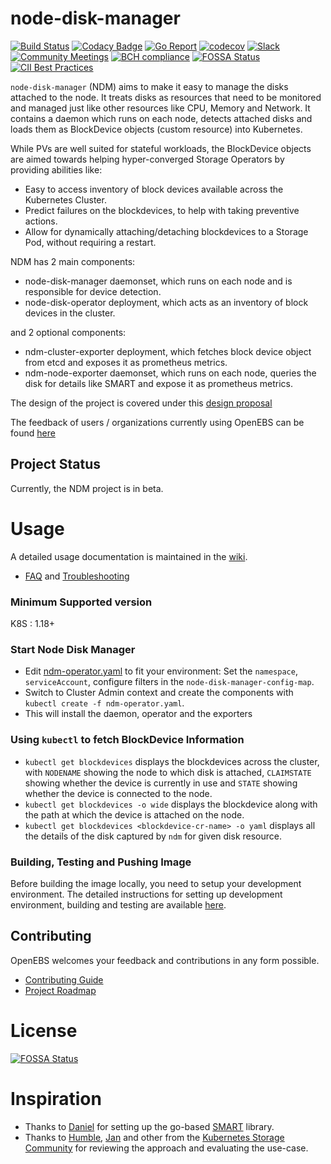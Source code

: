 # node-disk-manager

[![Build Status](https://github.com/openebs/node-disk-manager/actions/workflows/build.yml/badge.svg)](https://github.com/openebs/node-disk-manager/actions/workflows/build.yml)
[![Codacy Badge](https://api.codacy.com/project/badge/Grade/ea8d7835d7224178af058d98e5dac117)](https://www.codacy.com/app/OpenEBS/node-disk-manager?utm_source=github.com&amp;utm_medium=referral&amp;utm_content=openebs/node-disk-manager&amp;utm_campaign=Badge_Grade)
[![Go Report](https://goreportcard.com/badge/github.com/openebs/node-disk-manager)](https://goreportcard.com/report/github.com/openebs/node-disk-manager)
[![codecov](https://codecov.io/gh/openebs/node-disk-manager/branch/master/graph/badge.svg)](https://codecov.io/gh/openebs/node-disk-manager)
[![Slack](https://img.shields.io/badge/chat!!!-slack-ff1493.svg?style=flat-square)](https://kubernetes.slack.com/messages/openebs)
[![Community Meetings](https://img.shields.io/badge/Community-Meetings-blue)](https://openebs.io/community)
[![BCH compliance](https://bettercodehub.com/edge/badge/openebs/node-disk-manager?branch=master)](https://bettercodehub.com/results/openebs/node-disk-manager)
[![FOSSA Status](https://app.fossa.io/api/projects/git%2Bgithub.com%2Fopenebs%2Fnode-disk-manager.svg?type=shield)](https://app.fossa.io/projects/git%2Bgithub.com%2Fopenebs%2Fnode-disk-manager?ref=badge_shield)
[![CII Best Practices](https://bestpractices.coreinfrastructure.org/projects/1953/badge)](https://bestpractices.coreinfrastructure.org/projects/1953)

`node-disk-manager` (NDM) aims to make it easy to manage the disks attached to the node. It treats disks as resources that need to be monitored and managed just like other resources like CPU, Memory and Network. It contains a daemon which runs on each node, detects attached disks and loads them as BlockDevice objects (custom resource) into Kubernetes. 

While PVs are well suited for stateful workloads, the BlockDevice objects are aimed towards helping hyper-converged Storage Operators by providing abilities like:
- Easy to access inventory of block devices available across the Kubernetes Cluster.
- Predict failures on the blockdevices, to help with taking preventive actions.
- Allow for dynamically attaching/detaching blockdevices to a Storage Pod, without requiring a restart.

NDM has 2 main components:
- node-disk-manager daemonset, which runs on each node and is responsible for device detection.
- node-disk-operator deployment, which acts as an inventory of block devices in the cluster.

and 2 optional components:
- ndm-cluster-exporter deployment, which fetches block device object from etcd and exposes it as prometheus metrics.
- ndm-node-exporter daemonset, which runs on each node, queries the disk for details like SMART and expose it as prometheus metrics.

The design of the project is covered under this [design proposal](./docs/design.md)

The feedback of users / organizations currently using OpenEBS can be found [here](https://github.com/openebs/openebs/tree/master/adopters) 

## Project Status
Currently, the NDM project is in beta.

# Usage
A detailed usage documentation is maintained in the [wiki](https://github.com/openebs/node-disk-manager/wiki).

- [FAQ](https://docs.openebs.io/docs/next/ugndm.html) and [Troubleshooting](https://docs.openebs.io/docs/next/t-ndm.html)

### Minimum Supported version
K8S : 1.18+

### Start Node Disk Manager
* Edit [ndm-operator.yaml](deploy/ndm-operator.yaml) to fit your environment: Set the `namespace`, `serviceAccount`, configure filters in the `node-disk-manager-config-map`.
* Switch to Cluster Admin context and create the components with `kubectl create -f ndm-operator.yaml`.
* This will install the daemon, operator and the exporters

### Using `kubectl` to fetch BlockDevice Information
* `kubectl get blockdevices` displays the blockdevices across the cluster, with `NODENAME` showing the node to which disk is attached,
  `CLAIMSTATE` showing whether the device is currently in use and `STATE` showing whether the device is connected to the node.
* `kubectl get blockdevices -o wide` displays the blockdevice along with the path at which the device is attached on the node.
* `kubectl get blockdevices <blockdevice-cr-name> -o yaml` displays all the details of the disk captured by `ndm` for given disk resource.

### Building, Testing and Pushing Image
Before building the image locally, you need to setup your development environment. The detailed instructions for setting up development environment, building and testing are available [here](./BUILD.md).

## Contributing

OpenEBS welcomes your feedback and contributions in any form possible.
- [Contributing Guide]( https://github.com/openebs/node-disk-manager/blob/master/CONTRIBUTING.md)
- [Project Roadmap](https://github.com/orgs/openebs/projects/2)


# License
[![FOSSA Status](https://app.fossa.io/api/projects/git%2Bgithub.com%2Fopenebs%2Fnode-disk-manager.svg?type=large)](https://app.fossa.io/projects/git%2Bgithub.com%2Fopenebs%2Fnode-disk-manager?ref=badge_large)

# Inspiration
* Thanks to [Daniel](https://github.com/dswarbrick) for setting up the go-based [SMART](https://github.com/dswarbrick/smart) library.
* Thanks to [Humble](https://github.com/humblec), [Jan](https://github.com/jsafrane) and other from the [Kubernetes Storage Community](https://github.com/kubernetes-incubator/external-storage/issues/736) for reviewing the approach and evaluating the use-case. 



